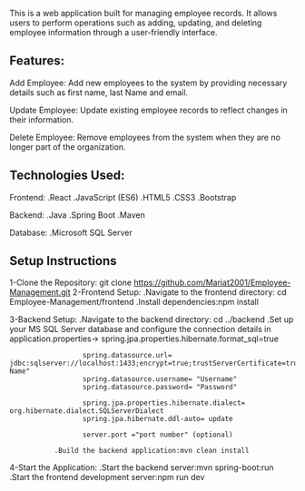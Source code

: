 This is a web application built for managing employee records. It allows users to perform operations such as adding, updating, and deleting employee information through a user-friendly interface.

Features:
----------
Add Employee: Add new employees to the system by providing necessary details such as first name, last Name and email.

Update Employee: Update existing employee records to reflect changes in their information.

Delete Employee: Remove employees from the system when they are no longer part of the organization.

Technologies Used:
------------------
Frontend:
.React 
.JavaScript (ES6)
.HTML5
.CSS3
.Bootstrap 

Backend:
.Java 
.Spring Boot 
.Maven 

Database:
.Microsoft SQL Server 


Setup Instructions
------------------
1-Clone the Repository: git clone https://github.com/Mariat2001/Employee-Management.git
2-Frontend Setup:
                .Navigate to the frontend directory: cd Employee-Management/frontend
                .Install dependencies:npm install
              
3-Backend Setup:
               .Navigate to the backend directory: cd ../backend
               .Set up your MS SQL Server database and configure the connection details in application.properties->
                      spring.jpa.properties.hibernate.format_sql=true

                      spring.datasource.url= jdbc:sqlserver://localhost:1433;encrypt=true;trustServerCertificate=true;databaseName="Database Name"
                      spring.datasource.username= "Username" 
                      spring.datasource.password= "Password"

                      spring.jpa.properties.hibernate.dialect= org.hibernate.dialect.SQLServerDialect
                      spring.jpa.hibernate.ddl-auto= update

                      server.port ="port number" (optional)

               .Build the backend application:mvn clean install
4-Start the Application:
               .Start the backend server:mvn spring-boot:run
               .Start the frontend development server:npm run dev




